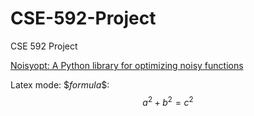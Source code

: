 # CSE-592-Project
CSE 592 Project

[Noisyopt: A Python library for optimizing noisy functions](https://github.com/andim/noisyopt)

Latex mode: $\$formula$\$: $$a^2 + b^2 = c^2$$
